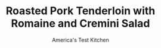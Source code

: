 ---
layout: ../../layouts/MarkdownPostLayout.astro
title: Roasted Pork Tenderloin with Romaine and Cremini Salad
author: America's Test Kitchen
pubDate: 2023-03-15
description: "Looking for an easy, elegant way to serve pork tenderloin? Look no further."
image_url: https://res.cloudinary.com/hksqkdlah/image/upload/ar_1:1,c_fill,dpr_2.0,f_auto,fl_lossy.progressive.strip_profile,g_faces:auto,q_auto:low,w_344/SFS_DijonPorkTenderloinRomaineCreminiSalad-46_k9e5bz
tags: ["Main Courses","Pork","Weeknight","Roasts"]
calories: 2146
protein: 48
carbohydrates: 9
fats: 
fiber: 2
ingredients: ["2 (1-pound), pork tenderloin, trimmed","1 3/4 teaspoons, table salt, divided","3/4 teaspoon, pepper, divided","6 tablespoons, extra-virgin olive oil, divided","4 teaspoons, Dijon mustard, divided","10 ounces, cremini mushrooms, trimmed and quartered","3 tablespoons, cider vinegar","1 teaspoon, honey","1/4 teaspoon, red pepper flakes","2 , romaine lettuce hearts (12 ounces), torn into bite-size pieces","1/4 cup, pine nuts, toasted"]
serves: 4
time: "30 minutes"
instructions: ["Adjust oven rack to upper-middle position and heat oven to 425 degrees. Pat pork dry with paper towels and sprinkle with 1 teaspoon salt and ½ teaspoon pepper. Heat 1 tablespoon oil in 12-inch nonstick skillet over medium-high heat until just smoking. Cook pork until well browned on all sides, about 7 minutes. Transfer pork to rimmed baking sheet and brush with 1 tablespoon mustard. Transfer sheet to oven and roast until pork registers 140 degrees, 12 to 15 minutes.","Meanwhile, heat 1 tablespoon oil in now-empty skillet over medium-high heat until shimmering. Add mushrooms and ¼ teaspoon salt and cook until golden brown, about 6 minutes. Transfer to large bowl. Add vinegar, honey, pepper flakes, remaining ½ teaspoon salt, remaining ¼ teaspoon pepper, remaining ¼ cup oil, and remaining 1 teaspoon mustard to mushrooms and stir to combine.","Let pork rest for 5 minutes. Add romaine and pine nuts to mushroom mixture and toss to combine. Slice pork and serve with salad."]
nutrition: ["1449 mg Potassium","689 mg Phosphorus","62 mg Calcium","3 mg Iron","101 mg Magnesium","999 mg Sodium","5 mg Zinc","34 g Fat","17 mg Niacin (B3)","19 g Monounsaturated","6 g Polyunsaturated","1 mg Riboflavin (B2)","2 mg Thiamin (B1)","3 mg Vitamin C","140 mg Cholesterol","5 g Saturated","2 g Fiber","136 µg Folate (food)","4 g Sugars","104 µg Vitamin K","322 g Water","9 g Carbs","136 µg Folate equivalent (total)","48 g Protein","4 mg Vitamin E","1 µg Vitamin B12","1 mg Vitamin B6","371 µg Vitamin A","536 kcal Energy","1 g Sugars, added","2146 calories"]
notes: "Top the salad with lots of shaved Parmesan cheese."
---